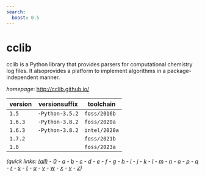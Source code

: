 ```yaml
---
search:
  boost: 0.5
---
```

# cclib

cclib is a Python library that provides parsers for computational chemistry log files.  It alsoprovides a platform to implement algorithms in a package-independent manner.

*homepage*: <http://cclib.github.io/>

version | versionsuffix | toolchain
--------|---------------|----------
``1.5`` | ``-Python-3.5.2`` | ``foss/2016b``
``1.6.3`` | ``-Python-3.8.2`` | ``foss/2020a``
``1.6.3`` | ``-Python-3.8.2`` | ``intel/2020a``
``1.7.2`` |  | ``foss/2021b``
``1.8`` |  | ``foss/2023a``


*(quick links: [(all)](../index.md) - [0](../0/index.md) - [a](../a/index.md) - [b](../b/index.md) - [c](../c/index.md) - [d](../d/index.md) - [e](../e/index.md) - [f](../f/index.md) - [g](../g/index.md) - [h](../h/index.md) - [i](../i/index.md) - [j](../j/index.md) - [k](../k/index.md) - [l](../l/index.md) - [m](../m/index.md) - [n](../n/index.md) - [o](../o/index.md) - [p](../p/index.md) - [q](../q/index.md) - [r](../r/index.md) - [s](../s/index.md) - [t](../t/index.md) - [u](../u/index.md) - [v](../v/index.md) - [w](../w/index.md) - [x](../x/index.md) - [y](../y/index.md) - [z](../z/index.md))*

